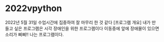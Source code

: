 # 2022vpython

2022년 5월 31일 
수업시간에 집중하여 잘 마무리 한 것 같다
[프로그램 개요]
내가 만들고 싶은 프로그램은 시각 장애인을 위한 프로그램이다 이동중에 앞에 장애물이 있으면 소리가 삐삐!! 나는 프로그램이다.
